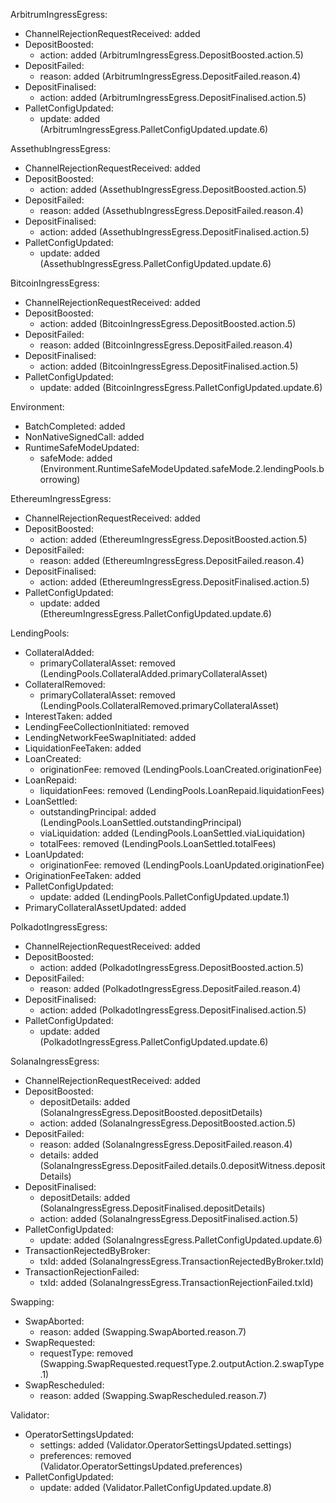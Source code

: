 ArbitrumIngressEgress:
  - ChannelRejectionRequestReceived: added
  - DepositBoosted:
    - action: added (ArbitrumIngressEgress.DepositBoosted.action.5)
  - DepositFailed:
    - reason: added (ArbitrumIngressEgress.DepositFailed.reason.4)
  - DepositFinalised:
    - action: added (ArbitrumIngressEgress.DepositFinalised.action.5)
  - PalletConfigUpdated:
    - update: added (ArbitrumIngressEgress.PalletConfigUpdated.update.6)

AssethubIngressEgress:
  - ChannelRejectionRequestReceived: added
  - DepositBoosted:
    - action: added (AssethubIngressEgress.DepositBoosted.action.5)
  - DepositFailed:
    - reason: added (AssethubIngressEgress.DepositFailed.reason.4)
  - DepositFinalised:
    - action: added (AssethubIngressEgress.DepositFinalised.action.5)
  - PalletConfigUpdated:
    - update: added (AssethubIngressEgress.PalletConfigUpdated.update.6)

BitcoinIngressEgress:
  - ChannelRejectionRequestReceived: added
  - DepositBoosted:
    - action: added (BitcoinIngressEgress.DepositBoosted.action.5)
  - DepositFailed:
    - reason: added (BitcoinIngressEgress.DepositFailed.reason.4)
  - DepositFinalised:
    - action: added (BitcoinIngressEgress.DepositFinalised.action.5)
  - PalletConfigUpdated:
    - update: added (BitcoinIngressEgress.PalletConfigUpdated.update.6)

Environment:
  - BatchCompleted: added
  - NonNativeSignedCall: added
  - RuntimeSafeModeUpdated:
    - safeMode: added (Environment.RuntimeSafeModeUpdated.safeMode.2.lendingPools.borrowing)

EthereumIngressEgress:
  - ChannelRejectionRequestReceived: added
  - DepositBoosted:
    - action: added (EthereumIngressEgress.DepositBoosted.action.5)
  - DepositFailed:
    - reason: added (EthereumIngressEgress.DepositFailed.reason.4)
  - DepositFinalised:
    - action: added (EthereumIngressEgress.DepositFinalised.action.5)
  - PalletConfigUpdated:
    - update: added (EthereumIngressEgress.PalletConfigUpdated.update.6)

LendingPools:
  - CollateralAdded:
    - primaryCollateralAsset: removed (LendingPools.CollateralAdded.primaryCollateralAsset)
  - CollateralRemoved:
    - primaryCollateralAsset: removed (LendingPools.CollateralRemoved.primaryCollateralAsset)
  - InterestTaken: added
  - LendingFeeCollectionInitiated: removed
  - LendingNetworkFeeSwapInitiated: added
  - LiquidationFeeTaken: added
  - LoanCreated:
    - originationFee: removed (LendingPools.LoanCreated.originationFee)
  - LoanRepaid:
    - liquidationFees: removed (LendingPools.LoanRepaid.liquidationFees)
  - LoanSettled:
    - outstandingPrincipal: added (LendingPools.LoanSettled.outstandingPrincipal)
    - viaLiquidation: added (LendingPools.LoanSettled.viaLiquidation)
    - totalFees: removed (LendingPools.LoanSettled.totalFees)
  - LoanUpdated:
    - originationFee: removed (LendingPools.LoanUpdated.originationFee)
  - OriginationFeeTaken: added
  - PalletConfigUpdated:
    - update: added (LendingPools.PalletConfigUpdated.update.1)
  - PrimaryCollateralAssetUpdated: added

PolkadotIngressEgress:
  - ChannelRejectionRequestReceived: added
  - DepositBoosted:
    - action: added (PolkadotIngressEgress.DepositBoosted.action.5)
  - DepositFailed:
    - reason: added (PolkadotIngressEgress.DepositFailed.reason.4)
  - DepositFinalised:
    - action: added (PolkadotIngressEgress.DepositFinalised.action.5)
  - PalletConfigUpdated:
    - update: added (PolkadotIngressEgress.PalletConfigUpdated.update.6)

SolanaIngressEgress:
  - ChannelRejectionRequestReceived: added
  - DepositBoosted:
    - depositDetails: added (SolanaIngressEgress.DepositBoosted.depositDetails)
    - action: added (SolanaIngressEgress.DepositBoosted.action.5)
  - DepositFailed:
    - reason: added (SolanaIngressEgress.DepositFailed.reason.4)
    - details: added (SolanaIngressEgress.DepositFailed.details.0.depositWitness.depositDetails)
  - DepositFinalised:
    - depositDetails: added (SolanaIngressEgress.DepositFinalised.depositDetails)
    - action: added (SolanaIngressEgress.DepositFinalised.action.5)
  - PalletConfigUpdated:
    - update: added (SolanaIngressEgress.PalletConfigUpdated.update.6)
  - TransactionRejectedByBroker:
    - txId: added (SolanaIngressEgress.TransactionRejectedByBroker.txId)
  - TransactionRejectionFailed:
    - txId: added (SolanaIngressEgress.TransactionRejectionFailed.txId)

Swapping:
  - SwapAborted:
    - reason: added (Swapping.SwapAborted.reason.7)
  - SwapRequested:
    - requestType: removed (Swapping.SwapRequested.requestType.2.outputAction.2.swapType.1)
  - SwapRescheduled:
    - reason: added (Swapping.SwapRescheduled.reason.7)

Validator:
  - OperatorSettingsUpdated:
    - settings: added (Validator.OperatorSettingsUpdated.settings)
    - preferences: removed (Validator.OperatorSettingsUpdated.preferences)
  - PalletConfigUpdated:
    - update: added (Validator.PalletConfigUpdated.update.8)
